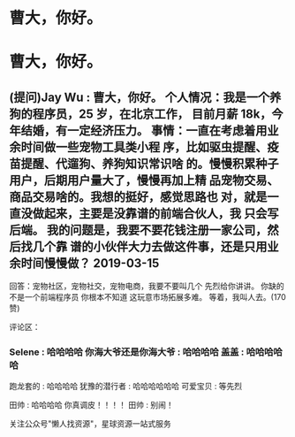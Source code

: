 # 曹大，你好。

# 曹大，你好。

## (提问)Jay Wu : 曹大，你好。 个人情况：我是一个养狗的程序员，25 岁，在北京工作， 目前月薪 18k，今年结婚，有一定经济压力。 事情：一直在考虑着用业余时间做一些宠物工具类小程 序，比如驱虫提醒、疫苗提醒、代遛狗、养狗知识常识啥 的。慢慢积累种子用户，后期用户量大了，慢慢再加上精 品宠物交易、商品交易啥的。我想的挺好，感觉思路也 对，就是一直没做起来，主要是没靠谱的前端合伙人，我 只会写后端。 我的问题是，我要不要花钱注册一家公司，然后找几个靠 谱的小伙伴大力去做这件事，还是只用业余时间慢慢做？ 2019-03-15

回答：宠物社区，宠物社交，宠物电商，我要不要叫几个 先烈给你讲讲。 你缺的不是一个前端程序员 你根本不知道 这玩意市场拓展多难。 等着，我叫人去。(170 赞)

评论区：

### Selene : 哈哈哈哈 你海大爷还是你海大爷 : 哈哈哈哈 盖盖 : 哈哈哈哈哈

跑龙套的 : 哈哈哈哈 犹豫的潜行者 : 哈哈哈哈哈哈 可爱宝贝 : 等先烈

田帅 : 哈哈哈哈 你真调皮！！！！ 田帅 : 别闹！

关注公众号"懒人找资源"，星球资源一站式服务